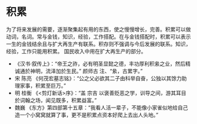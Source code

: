 # 积累
  为了将来发展的需要，逐渐聚集起有用的东西，使之慢慢增长，完善。积累可以做动词，名词。常与金钱，知识，经验，工作搭配。在与金钱搭配时，积累可以表示一生的金钱结余且与扩大再生产有联系。积存则不强调与今后发展的联系。知识，经验，工作只能用积累。 国民收入中用在扩大再生产的部分。


- 《汉书·叙传上》：“帝王之祚，必有明圣显懿之德，丰功厚利积絫之业，然后精诚通於神明，流泽加於生民。” 颜师古 注、“絫，古累字。”
- 宋 陈亮 《何茂宏墓志铭》：“公之父必欲其二子由科举自奋，公独以其馀力助理家事，积累至巨万。”
- 明 桂衡 《<剪灯新话>序》：“盖 宗吉 以褒善贬恶之学，训导之间，游其耳目於词翰之场，闻见既多，积累益富。”
- 魏巍 《东方》第四部第十五章：“我看人活一辈子，不能像小家雀似地给自己造一个小窝窝就算了事，更不是积累点资本好爬上去出人头地。”